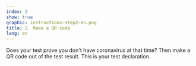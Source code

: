 ```yaml
---
index: 2
show: true
graphic: instructions-step2-en.png
title: 2. Make a QR code
lang: en
---
```

Does your test prove you don't have coronavirus at that time? Then make a QR code out of the test result. This is your test declaration. 
